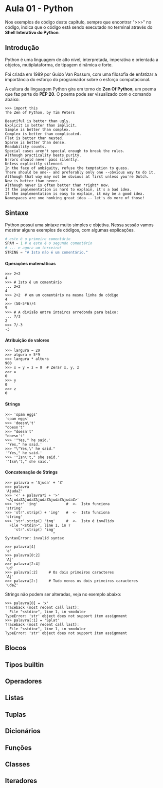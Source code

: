 Aula 01 - Python
==================

Nos exemplos de código deste capítulo, sempre que encontrar ">>>" no código, indica que o código está sendo executado no terminal através do **Shell Interativo do Python**.

Introdução
-----------
Python é uma linguagem de alto nível, interpretada, imperativa e orientada a objetos, mutiplataforma, de tipagem dinâmica e forte.

Foi criada em 1989 por Guido Van Rossum, com uma filosofia de enfatizar a importância do esforço do programador sobre o esforço computacional.

A cultura da linguagem Python gira em torno do **Zen Of Python**, um poema que faz parte do **PEP 20**. O poema pode ser visualizado com o comando abaixo:


    >>> import this
    The Zen of Python, by Tim Peters

    Beautiful is better than ugly.
    Explicit is better than implicit.
    Simple is better than complex.
    Complex is better than complicated.
    Flat is better than nested.
    Sparse is better than dense.
    Readability counts.
    Special cases aren't special enough to break the rules.
    Although practicality beats purity.
    Errors should never pass silently.
    Unless explicitly silenced.
    In the face of ambiguity, refuse the temptation to guess.
    There should be one-- and preferably only one --obvious way to do it.
    Although that way may not be obvious at first unless you're Dutch.
    Now is better than never.
    Although never is often better than *right* now.
    If the implementation is hard to explain, it's a bad idea.
    If the implementation is easy to explain, it may be a good idea.
    Namespaces are one honking great idea -- let's do more of those!



Sintaxe
-----------
Python possui uma sintaxe muito simples e objetiva. Nessa sessão vamos mostrar alguns exemplos de códigos, com algumas explicações.

```python
# este é o primeiro comentário
SPAM = 1 # e este é o segundo comentário
# ... e agora um terceiro!
STRING = "# Isto não é um comentário."
```

#### Operações matemáticas

    >>> 2+2
    4
    >>> # Isto é um comentário
    ... 2+2
    4
    >>> 2+2  # em um comentário na mesma linha do código
    4
    >>> (50-5*6)/4
    5
    >>> # A divisão entre inteiros arredonda para baixo:
    ... 7/3
    2
    >>> 7/-3
    -3

#### Atribuição de valores

    >>> largura = 20
    >>> algura = 5*9
    >>> largura * altura
    900
    >>> x = y = z = 0  # Zerar x, y, z
    >>> x
    0
    >>> y
    0
    >>> z
    0

#### Strings

    >>> 'spam eggs'
    'spam eggs'
    >>> 'doesn\'t'
    "doesn't"
    >>> "doesn't"
    "doesn't"
    >>> '"Yes," he said.'
    '"Yes," he said.'
    >>> "\"Yes,\" he said."
    '"Yes," he said.'
    >>> '"Isn\'t," she said.'
    '"Isn\'t," she said.'

#### Concatenação de Strings

    >>> palavra = 'Ajuda' + 'Z'
    >>> palavra
    'AjudaZ'
    >>> '<' + palavra*5 + '>'
    '<AjudaZAjudaZAjudaZAjudaZAjudaZ>'
    >>> 'str' 'ing'             #  <-  Isto funciona
    'string'
    >>> 'str'.strip() + 'ing'   #  <-  Isto funciona
    'string'
    >>> 'str'.strip() 'ing'     #  <-  Isto é inválido
      File "<stdin>", line 1, in ?
        'str'.strip() 'ing'
                          ^
    SyntaxError: invalid syntax

    >>> palavra[4]
    'a'
    >>> palavra[0:2]
    'Aj'
    >>> palavra[2:4]
    'ud'
    >>> palavra[:2]     # Os dois primeiros caracteres
    'Aj'
    >>> palavra[2:]     # Tudo menos os dois primeiros caracteres
    'udaZ'


Strings não podem ser alteradas, veja no exemplo abaixo:

    >>> palavra[0] = 'x'
    Traceback (most recent call last):
      File "<stdin>", line 1, in <module>
    TypeError: 'str' object does not support item assignment
    >>> palavra[:1] = 'Splat'
    Traceback (most recent call last):
      File "<stdin>", line 1, in <module>
    TypeError: 'str' object does not support item assignment



Blocos
-----------

Tipos builtin
----------------

Operadores
-------------

Listas
-------------

Tuplas
------------

Dicionários
---------------

Funções
------------

Classes
------------

Iteradores
--------------

